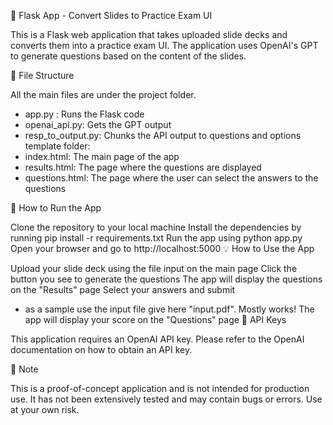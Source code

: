 📝 Flask App - Convert Slides to Practice Exam UI

This is a Flask web application that takes uploaded slide decks and converts them into a practice exam UI. The application uses OpenAI's GPT to generate questions based on the content of the slides.

📁 File Structure

All the main files are under the project folder.

- app.py : Runs the Flask code
- openai_api.py: Gets the GPT output
- resp_to_output.py: Chunks the API output to questions and options
template folder:
- index.html: The main page of the app
- results.html: The page where the questions are displayed
- questions.html: The page where the user can select the answers to the questions


🚀 How to Run the App

Clone the repository to your local machine
Install the dependencies by running pip install -r requirements.txt
Run the app using python app.py
Open your browser and go to http://localhost:5000
💡 How to Use the App

Upload your slide deck using the file input on the main page
Click the button you see to generate the questions
The app will display the questions on the "Results" page
Select your answers and submit
- as a sample use the input file give here "input.pdf". Mostly works!
The app will display your score on the "Questions" page
🔑 API Keys

This application requires an OpenAI API key. Please refer to the OpenAI documentation on how to obtain an API key.

📌 Note

This is a proof-of-concept application and is not intended for production use. It has not been extensively tested and may contain bugs or errors. Use at your own risk.
